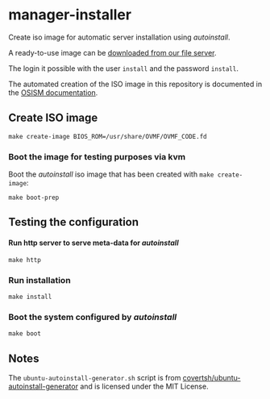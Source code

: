 # manager-installer

Create iso image for automatic server installation using *autoinstall*.

A ready-to-use image can be [downloaded from our file server](https://minio.services.osism.tech/manager-installer/osism-manager-installer.iso).

The login it possible with the user ``install`` and the password ``install``.

The automated creation of the ISO image in this repository is documented in the
[OSISM documentation](https://docs.osism.tech/deployment/provisioning.html#preseed-installation).

## Create ISO image

```shell
make create-image BIOS_ROM=/usr/share/OVMF/OVMF_CODE.fd
```

### Boot the image for testing purposes via kvm

Boot the *autoinstall* iso image that has been created with `make create-image`:

```shell
make boot-prep
```

## Testing the configuration

#### Run http server to serve meta-data for *autoinstall*

```shell
make http
```

### Run installation

```shell
make install
```

### Boot the system configured by *autoinstall*

```shell
make boot
```

## Notes

The ``ubuntu-autoinstall-generator.sh`` script is from
[covertsh/ubuntu-autoinstall-generator](https://github.com/covertsh/ubuntu-autoinstall-generator)
and is licensed under the MIT License.
